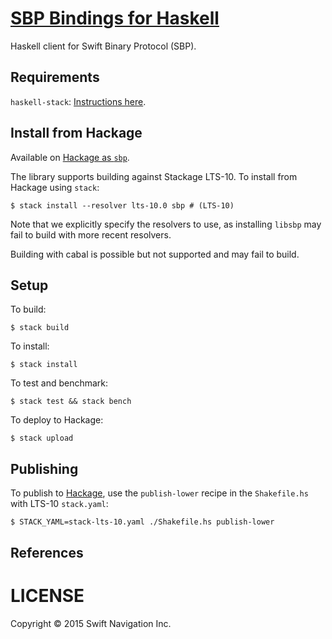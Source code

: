 # [SBP Bindings for Haskell][1]

Haskell client for Swift Binary Protocol (SBP).

## Requirements

`haskell-stack`: [Instructions here](https://github.com/commercialhaskell/stack/blob/master/doc/install_and_upgrade.md).

## Install from Hackage

Available on [Hackage as `sbp`](http://hackage.haskell.org/package/sbp).

The library supports building against Stackage LTS-10. To
install from Hackage using `stack`:

    $ stack install --resolver lts-10.0 sbp # (LTS-10)

Note that we explicitly specify the resolvers to use, as installing `libsbp` may
fail to build with more recent resolvers.

Building with cabal is possible but not supported and may fail to build.

## Setup

To build:

    $ stack build

To install:

    $ stack install

To test and benchmark:

    $ stack test && stack bench

To deploy to Hackage:

    $ stack upload

## Publishing

To publish to [Hackage](http://hackage.haskell.org/package/sbp), use the
`publish-lower` recipe in the `Shakefile.hs` with LTS-10 `stack.yaml`:

    $ STACK_YAML=stack-lts-10.yaml ./Shakefile.hs publish-lower

## References

# LICENSE

Copyright © 2015 Swift Navigation Inc.

[1]: https://github.com/swift-nav/libsbp/tree/master/haskell
